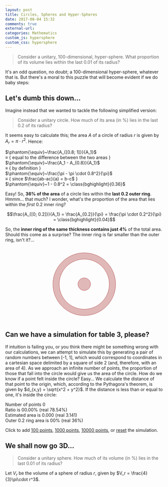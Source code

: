 ```yaml
---
layout: post
title: Circles, Spheres and Hyper-Spheres
date: 2017-08-04 15:32
comments: true
external-url:
categories: Mathematics
custom_js: hypersphere
custom_css: hypersphere
---
```


> Consider a unitary, 100-dimensional, hyper-sphere. What proportion of its volume lies within the last 0.01 of its radius?

It's an odd question, no doubt; a 100-dimensional hyper-sphere, whatever that is. But there's a moral to this puzzle that will become evident if we do baby steps:

## Let's dumb this down...

Imagine instead that we wanted to tackle the following simplified version:

> Consider a unitary circle. How much of its area (in %) lies in the last 0.2 of its radius?

It seems easy to calculate this; the area $A$ of a circle of radius $r$ is given by $A_r = \pi\cdot r^2$. Hence:

$\phantom{\equiv}~\frac{A_{[0.8; 1]}}{A_1}$ <br>
$\equiv$ { equal to the difference between the two areas }<br>
$\phantom{\equiv}~\frac{A_1 - A_{0.8}}{A_1}$ <br>
$\equiv$ { by definition }<br>
$\phantom{\equiv}~\frac{\pi - \pi \cdot 0.8^2}{\pi}$ <br>
$\equiv$ { since $\frac{ab-ac}{a} = b-c$ }<br>
$\phantom{\equiv}~1 - 0.8^2 = \class{bghighlight}{0.36}$

Easy! So, **36% of the area** of a circle lies within the **last 0.2 outer ring**. Hmmm... that much? I wonder, what's the proportion of the area that lies within the *first* 0.2 inner ring?

$$\frac{A_{[0; 0.2]}}{A_1} = \frac{A_{0.2}}{\pi} = \frac{\pi \cdot 0.2^2}{\pi} = \class{bghighlight}{0.04}$$

So, the **inner ring of the same thickness contains just 4%** of the total area. Should this come as a surprise? The inner ring is far smaller than the outer ring, isn't it?...

<pre>
  <svg width="206px" height="206px" style="display: block; margin: auto">
    <circle cx="103" cy="103" r="90" style="stroke: hsl(0, 40%, 80%); stroke-width: 20px; fill: none"/>
    <circle cx="103" cy="103" r="100" style="stroke: hsl(0, 40%, 50%); fill: none"/>
    <circle cx="103" cy="103" r="80" style="stroke: hsl(0, 40%, 50%); fill: none"/>
    <circle cx="103" cy="103" r="20" style="stroke: hsl(0, 40%, 50%); fill: hsl(0, 40%, 80%)"/>
  </svg>
</pre>

## Can we have a simulation for table 3, please?

If intuition is failing you, or you think there might be something wrong with our calculations, we can attempt to simulate this by generating a pair of random numbers between [-1, 1], which would correspond to coordinates in a cartesian space delimited by a square of side 2 (and, therefore, with an area of 4). As we approach an infinite number of points, the proportion of those that fall into the circle would give us the area of the circle. How do we know if a point felt inside the circle? Easy... We calculate the distance of that point to the origin, which, according to the Pythagora's theorem, is given by $d_{x,y} = \sqrt{x^2 + y^2}$. If the distance is less than or equal to one, it's inside the circle:

<div class="visualization">
  <span id="hitmap"></span>
  <div class="h-vis">
    <span id="statistics">
      Number of points <span id="iterations">0</span><br>
      Ratio is <span id="ratio">00.00</span>% (real 78.54%)<br>
      Estimated area is <span id="estimated-area">0.000</span> (real 3.141)<br>
      Outer 0.2 ring area is <span id="outer-ring">00</span>% (real 36%)<br>
    </span>
    <span id="histogram"></span>
  </div>
</div>

Click to add <a href="javascript:simulate(100)">100 points</a>, <a href="javascript:simulate(1000)">1000 points</a>, <a href="javascript:simulate(10000)">10000 points</a>, or <a href="javascript:reset()">reset</a> the simulation.

## We shall now go 3D...

> Consider a unitary sphere. How much of its volume (in %) lies in the last 0.01 of its radius?

Let $V_r$ be the volume of a sphere of radius $r$, given by $V_r = \frac{4}{3}\pi\cdot r^3$.